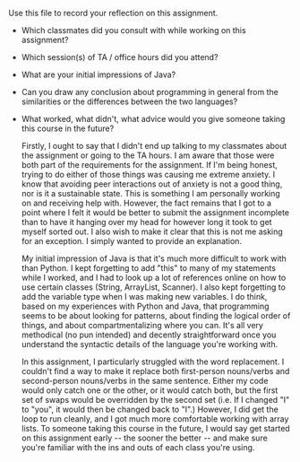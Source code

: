 Use this file to record your reflection on this assignment.

- Which classmates did you consult with while working on this assignment?
- Which session(s) of TA / office hours did you attend?
- What are your initial impressions of Java? 
- Can you draw any conclusion about programming in general from the similarities or the differences between the two languages? 
- What worked, what didn't, what advice would you give someone taking this course in the future?

    Firstly, I ought to say that I didn't end up talking to my classmates about the assignment or going to the TA hours. I am aware that those were both part of the requirements for the assignment. If I'm being honest, trying to do either of those things was causing me extreme anxiety. I know that avoiding peer interactions out of anxiety is not a good thing, nor is it a sustainable state. This is something I am personally working on and receiving help with. However, the fact remains that I got to a point where I felt it would be better to submit the assignment incomplete than to have it hanging over my head for however long it took to get myself sorted out. I also wish to make it clear that this is not me asking for an exception. I simply wanted to provide an explanation.

    My initial impression of Java is that it's much more difficult to work with than Python. I kept forgetting to add "this" to many of my statements while I worked, and I had to look up a lot of references online on how to use certain classes (String, ArrayList, Scanner). I also kept forgetting to add the variable type when I was making new variables. I do think, based on my experiences with Python and Java, that programming seems to be about looking for patterns, about finding the logical order of things, and about compartmentalizing where you can. It's all very methodical (no pun intended) and decently straightforward once you understand the syntactic details of the language you're working with.

    In this assignment, I particularly struggled with the word replacement. I couldn't find a way to make it replace both first-person nouns/verbs and second-person nouns/verbs in the same sentence. Either my code would only catch one or the other, or it would catch both, but the first set of swaps would be overridden by the second set (i.e. If I changed "I" to "you", it would then be changed back to "I".) However, I did get the loop to run cleanly, and I got much more comfortable working with array lists. To someone taking this course in the future, I would say get started on this assignment early -- the sooner the better -- and make sure you're familiar with the ins and outs of each class you're using.
